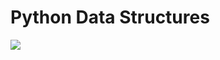 # Python Data Structures
<img src="https://miro.medium.com/v2/resize:fit:1358/1*YLgOp0RSbwR7VeLhcn6bZg.png">

